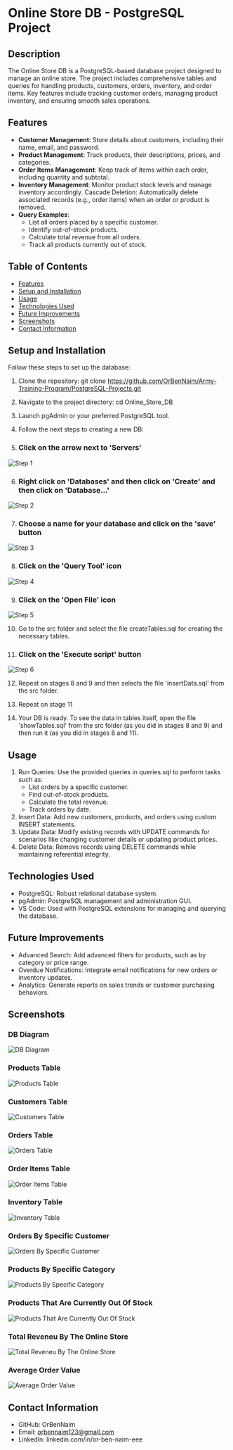 # Online Store DB - PostgreSQL Project

## Description
The Online Store DB is a PostgreSQL-based database project designed to manage an online store. The project includes comprehensive tables and queries for handling products, customers, orders, inventory, and order items. Key features include tracking customer orders, managing product inventory, and ensuring smooth sales operations.


## Features
- **Customer  Management**: Store details about customers, including their name, email, and password.
- **Product  Management**: Track products, their descriptions, prices, and categories.
- **Order Items Management**: Keep track of items within each order, including quantity and subtotal.
- **Inventory  Management**: Monitor product stock levels and manage inventory accordingly.
Cascade Deletion: Automatically delete associated records (e.g., order items) when an order or product is removed.
- **Query Examples**:
    - List all orders placed by a specific customer.
    - Identify out-of-stock products.
    - Calculate total revenue from all orders.
    - Track all products currently out of stock.


## Table of Contents
- [Features](#features)
- [Setup and Installation](#setup-and-installation)
- [Usage](#usage)
- [Technologies Used](#technologies-used)
- [Future Improvements](#future-improvements)
- [Screenshots](#screenshots)
- [Contact Information](#contact-information)


## Setup and Installation
Follow these steps to set up the database:

1. Clone the repository:
    git clone https://github.com/OrBenNaim/Army-Training-Program/PostgreSQL-Projects.git

2. Navigate to the project directory:
    cd Online_Store_DB

3. Launch pgAdmin or your preferred PostgreSQL tool.

4. Follow the next steps to creating a new DB:

5. ### Click on the arrow next to 'Servers'
![Step 1](screenShots/How_to_create_a_new_db/step1.png)

6. ### Right click on 'Databases' and then  click on 'Create' and then click on 'Database...'
![Step 2](screenShots/How_to_create_a_new_db/step2.png)

7. ### Choose a name for your database and click on the 'save' button
![Step 3](screenShots/How_to_create_a_new_db/step3.png)

8. ### Click on the 'Query Tool' icon
![Step 4](screenShots/How_to_create_a_new_db/step4.png)

9. ### Click on the 'Open File' icon
![Step 5](screenShots/How_to_create_a_new_db/step5.png)

10. Go to the src folder and select the file createTables.sql for creating the necessary tables.

11. ### Click on the 'Execute script' button 
![Step 6](screenShots/How_to_create_a_new_db/step6.png)

12. Repeat on stages 8 and 9 and then selects the file 'insertData.sql' from the src folder.

13. Repeat on stage 11

14. Your DB is ready.
To see the data in tables itself, open the file 'showTables.sql' from the src folder (as you did in stages 8 and 9) and then run it (as you did in stages 8 and 11).


## Usage
1. Run Queries: Use the provided queries in queries.sql to perform tasks such as:
    - List orders by a specific customer.
    - Find out-of-stock products.
    - Calculate the total revenue.
    - Track orders by date.
2. Insert Data: Add new customers, products, and orders using custom INSERT statements.
3. Update Data: Modify existing records with UPDATE commands for scenarios like changing customer details or updating product prices.
4. Delete Data: Remove records using DELETE commands while maintaining referential integrity.


## Technologies Used
- PostgreSQL: Robust relational database system.
- pgAdmin: PostgreSQL management and administration GUI.
- VS Code: Used with PostgreSQL extensions for managing and querying the database.


## Future Improvements
- Advanced Search: Add advanced filters for products, such as by category or price range.
- Overdue Notifications: Integrate email notifications for new orders or inventory updates.
- Analytics: Generate reports on sales trends or customer purchasing behaviors.


## Screenshots
### DB Diagram
![DB Diagram](screenShots/DB_diagram.png)

### Products Table
![Products Table](screenShots/DB_Tables/products_table.png)

### Customers Table
![Customers Table](screenShots/DB_Tables/customers_table.png)

### Orders Table
![Orders Table](screenShots/DB_Tables/orders_table.png)

### Order Items Table
![Order Items Table](screenShots/DB_Tables/order_items_table.png)

### Inventory Table
![Inventory Table](screenShots/DB_Tables/inventory_table.png.png)

### Orders By Specific Customer
![Orders By Specific Customer](screenShots/DB_Tables/all_orders_by_specific_customer.png)

### Products By Specific Category
![Products By Specific Category](screenShots/DB_Tables/all_products_by_specific_category.png)

### Products That Are Currently Out Of Stock
![Products That Are Currently Out Of Stock](screenShots/DB_Tables/all_products_that_out_of_stock.png)

### Total Reveneu By The Online Store
![Total Reveneu By The Online Store](screenShots/DB_Tables/total_reveneu_by_the_online_store.png)

### Average Order Value
![Average Order Value](screenShots/DB_Tables/average_order_value.png)



## Contact Information
- GitHub: OrBenNaim
- Email: orbennaim123@gmail.com
- LinkedIn: linkedin.com/in/or-ben-naim-eee